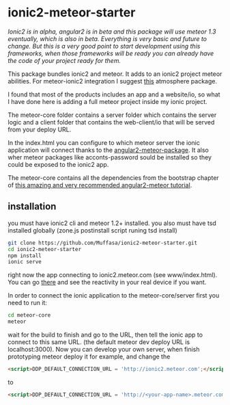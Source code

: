 # ionic2-meteor-starter 

*Ionic2 is in alpha, angular2 is in beta and this package will use meteor 1.3 eventually, which is also in beta. Everything is very basic and future to change. But this is a very good point to start development using this frameworks, when those frameworks will be ready you can already have the code of your project ready for them.*

This package bundles ionic2 and meteor.
It adds to an ionic2 project meteor abilities.
For meteor-ionic2 integration I suggest [this](https://github.com/barbatus/ionic2-meteor.git) atmosphere package.

I found that most of the products includes an app and a website/io,
so what I have done here is adding a full meteor project inside my ionic project.

The meteor-core folder contains a server folder which contains the server logic and
a client folder that contains the web-client/io that will be served from your deploy URL.

In the index.html you can configure to which meteor server the ionic application will connect thanks to the [angular2-meteor-package](https://www.npmjs.com/package/angular2-meteor-client).
It also wher meteor packages like acconts-password sould be installed so they could be exposed to the ionic2 app.

The meteor-core contains all the dependencies from the bootstrap chapter of [this amazing and very recommended angular2-meteor tutorial](http://www.angular-meteor.com/tutorials/socially/angular2/bootstrapping).

## installation 

you must have ionic2 cli and meteor 1.2+ installed.
you also must have tsd installed globally (zone.js postinstall script runing tsd install)

``` bash
git clone https://github.com/Muffasa/ionic2-meteor-starter.git
cd ionic2-meteor-starter
npm install
ionic serve

```
right now the app connecting to ionic2.meteor.com (see www/index.html).
You can go [there](http://ionic2.meteor.com/) and see the reactivity in your real device if you want.

In order to connect the ionic application to the meteor-core/server first you need to run it:
``` bash
cd meteor-core
meteor
```

wait for the build to finish and go to the URL, then tell the ionic app to connect to this same URL.
(the default meteor dev deploy URL is localhost:3000).
Now you can develop your own server, when finish prototyping meteor deploy it for example, and change the 
``` html
<script>DDP_DEFAULT_CONNECTION_URL = 'http://ionic2.meteor.com';</script>
```
to
``` html
<script>DDP_DEFAULT_CONNECTION_URL = 'http://<your-app-name>.meteor.com';</script>
```

